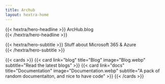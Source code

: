 ```yaml
---
title: Archub
layout: hextra-home
---
```

{{< hextra/hero-headline >}}
 ArcHub.blog&nbsp;<br class="sm:hx-block hx-hidden" />
{{< /hextra/hero-headline >}}
</div>

<div class="hx-mb-12">
{{< hextra/hero-subtitle >}}
  Stuff about Microsoft 365 & Azure&nbsp;<br class="sm:hx-block hx-hidden" />
{{< /hextra/hero-subtitle >}}
</div>


<div class="hx-mt-6"></div>

{{< cards >}}
    {{< card link="blog" title="Blog" image="Blog.webp" subtitle="Read the latest blogs" >}}
    {{< card link="docs" title="Documentation" image="Documentation.webp" subtitle="A pack of random documentaiton, and nice to have code" >}}
  {{< /cards >}}



